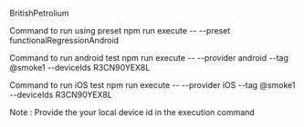   BritishPetrolium

Command to run using preset
    npm run execute -- --preset functionalRegressionAndroid

Command to run android test
    npm run execute -- --provider android --tag @smoke1 --deviceIds R3CN90YEX8L

Command to run iOS test
    npm run execute -- --provider iOS --tag @smoke1 --deviceIds R3CN90YEX8L

Note : Provide the your local device id in the execution command